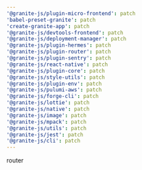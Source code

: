 ```yaml
---
'@granite-js/plugin-micro-frontend': patch
'babel-preset-granite': patch
'create-granite-app': patch
'@granite-js/devtools-frontend': patch
'@granite-js/deployment-manager': patch
'@granite-js/plugin-hermes': patch
'@granite-js/plugin-router': patch
'@granite-js/plugin-sentry': patch
'@granite-js/react-native': patch
'@granite-js/plugin-core': patch
'@granite-js/style-utils': patch
'@granite-js/plugin-env': patch
'@granite-js/pulumi-aws': patch
'@granite-js/forge-cli': patch
'@granite-js/lottie': patch
'@granite-js/native': patch
'@granite-js/image': patch
'@granite-js/mpack': patch
'@granite-js/utils': patch
'@granite-js/jest': patch
'@granite-js/cli': patch
---
```


router
